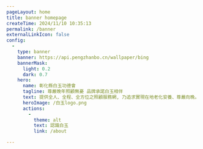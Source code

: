 ```yaml
---
pageLayout: home
title: banner homepage
createTime: 2024/11/10 10:35:13
permalink: /banner
externalLinkIcon: false
config:
  -
    type: banner
    banner: https://api.pengzhanbo.cn/wallpaper/bing
    bannerMask:
      light: 0.2
      dark: 0.7
    hero:
      name: 彰化縣白玉功德會
      tagline: 尊嚴晚年照顧無憂 品牌承諾白玉相伴
      text: 提供全人、全程、全方位之照顧服務網, 乃追求實現在地老化安養、尊嚴向晚。
      heroImage: /白玉logo.png
      actions:
        -
          theme: alt
          text: 認識白玉
          link: /about

---
```


<style>

.vp-home-banner .content .hero-name[data-v-7f6fc936] {
    font-size: 64px;
    font-weight: 600;
    line-height: 1;
    color: var(--vp-c-text-hero-name);
}

@media screen and (max-width: 500px) {
  .content .hero-name, .content .hero-tagline{
    font-size: 36px;
    display: block;
  }
  
}

/* .content .hero-text{
  color: #ffffff;
} */

/* .action[data-v-c226fad9] {
    background-image: url("/白玉logo.png");
}

.vp-button.medium[data-v-c1547f0d] {
    padding: 0 20px;
    font-size: 24px;
    line-height: 135px;
    border-radius: 50%;
} */

 

</style>